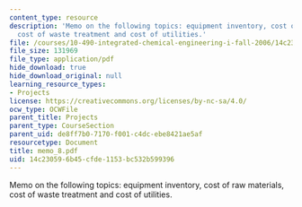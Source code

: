 ```yaml
---
content_type: resource
description: 'Memo on the following topics: equipment inventory, cost of raw materials,
  cost of waste treatment and cost of utilities.'
file: /courses/10-490-integrated-chemical-engineering-i-fall-2006/14c230596b45cfde1153bc532b599396_memo_8.pdf
file_size: 131969
file_type: application/pdf
hide_download: true
hide_download_original: null
learning_resource_types:
- Projects
license: https://creativecommons.org/licenses/by-nc-sa/4.0/
ocw_type: OCWFile
parent_title: Projects
parent_type: CourseSection
parent_uid: de8ff7b0-7170-f001-c4dc-ebe8421ae5af
resourcetype: Document
title: memo_8.pdf
uid: 14c23059-6b45-cfde-1153-bc532b599396
---
```

Memo on the following topics: equipment inventory, cost of raw materials, cost of waste treatment and cost of utilities.